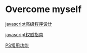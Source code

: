 # Overcome myself

[javascript高级程序设计](https://github.com/qianjilou/mybookshelf/tree/master/javascript3)

[javascript权威指南](https://github.com/qianjilou/mybookshelf/tree/master/jsguide)

[PS常用功能](https://www.baidu.com)


